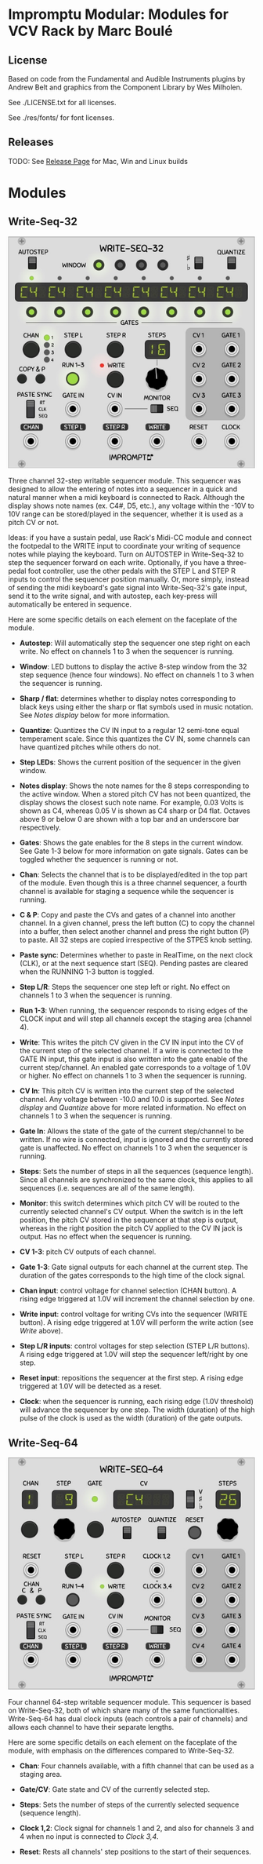 # Impromptu Modular: Modules for VCV Rack by Marc Boulé

## License

Based on code from the Fundamental and Audible Instruments plugins by Andrew Belt and graphics from the Component Library by Wes Milholen.

See ./LICENSE.txt for all licenses.

See ./res/fonts/ for font licenses.

## Releases

TODO: See [Release Page](https://github.com/MarcBoule/ImpromptuModular/releases) for Mac, Win and Linux builds


# Modules

## Write-Seq-32

![IM](WriteSeq32.jpg)

Three channel 32-step writable sequencer module. This sequencer was designed to allow the entering of notes into a sequencer in a quick and natural manner when a midi keyboard is connected to Rack. Although the display shows note names (ex. C4#, D5, etc.), any voltage within the -10V to 10V range can be stored/played in the sequencer, whether it is used as a pitch CV or not.

Ideas: if you have a sustain pedal, use Rack's Midi-CC module and connect the footpedal to the WRITE input to coordinate your writing of sequence notes while playing the keyboard. Turn on AUTOSTEP in Write-Seq-32 to step the sequencer forward on each write. Optionally, if you have a three-pedal foot controller, use the other pedals with the STEP L and STEP R inputs to control the sequencer position manually. Or, more simply, instead of sending the midi keyboard's gate signal into Write-Seq-32's gate input, send it to the write signal, and with autostep, each key-press will automatically be entered in sequence.

Here are some specific details on each element on the faceplate of the module.

* **Autostep**: Will automatically step the sequencer one step right on each write. No effect on channels 1 to 3 when the sequencer is running.

* **Window**: LED buttons to display the active 8-step window from the 32 step sequence (hence four windows). No effect on channels 1 to 3 when the sequencer is running.

* **Sharp / flat**: determines whether to display notes corresponding to black keys using either the sharp or flat symbols used in music notation. See _Notes display_ below for more information.

* **Quantize**: Quantizes the CV IN input to a regular 12 semi-tone equal temperament scale. Since this quantizes the CV IN, some channels can have quantized pitches while others do not. 

* **Step LEDs**: Shows the current position of the sequencer in the given window.

* **Notes display**: Shows the note names for the 8 steps corresponding to the active window. When a stored pitch CV has not been quantized, the display shows the closest such note name. For example, 0.03 Volts is shown as C4, whereas 0.05 V is shown as C4 sharp or D4 flat. Octaves above 9 or below 0 are shown with a top bar and an underscore bar respectively.

* **Gates**: Shows the gate enables for the 8 steps in the current window. See Gate 1-3 below for more information on gate signals. Gates can be toggled whether the sequencer is running or not.

* **Chan**: Selects the channel that is to be displayed/edited in the top part of the module. Even though this is a three channel sequencer, a fourth channel is available for staging a sequence while the sequencer is running. 

* **C & P**: Copy and paste the CVs and gates of a channel into another channel. In a given channel, press the left button (C) to copy the channel into a buffer, then select another channel and press the right button (P) to paste. All 32 steps are copied irrespective of the STPES knob setting.

* **Paste sync**: Determines whether to paste in RealTime, on the next clock (CLK), or at the next sequence start (SEQ). Pending pastes are cleared when the RUNNING 1-3 button is toggled.

* **Step L/R**: Steps the sequencer one step left or right. No effect on channels 1 to 3 when the sequencer is running.

* **Run 1-3**: When running, the sequencer responds to rising edges of the CLOCK input and will step all channels except the staging area (channel 4).

* **Write**: This writes the pitch CV given in the CV IN input into the CV of the current step of the selected channel. If a wire is connected to the GATE IN input, this gate input is also written into the gate enable of the current step/channel. An enabled gate corresponds to a voltage of 1.0V or higher. No effect on channels 1 to 3 when the sequencer is running.

* **CV In**: This pitch CV is written into the current step of the selected channel. Any voltage between -10.0 and 10.0 is supported. See _Notes display_ and _Quantize_ above for more related information. No effect on channels 1 to 3 when the sequencer is running.

* **Gate In**: Allows the state of the gate of the current step/channel to be written. If no wire is connected, input is ignored and the currently stored gate is unaffected. No effect on channels 1 to 3 when the sequencer is running.

* **Steps**: Sets the number of steps in all the sequences (sequence length). Since all channels are synchronized to the same clock, this applies to all sequences (i.e. sequences are all of the same length).

* **Monitor**: this switch determines which pitch CV will be routed to the currently selected channel's CV output. When the switch is in the left position, the pitch CV stored in the sequencer at that step is output, whereas in the right position the pitch CV applied to the CV IN jack is output. Has no effect when the sequencer is running.

* **CV 1-3**: pitch CV outputs of each channel.

* **Gate 1-3**: Gate signal outputs for each channel at the current step. The duration of the gates corresponds to the high time of the clock signal.

* **Chan input**: control voltage for channel selection (CHAN button). A rising edge triggered at 1.0V will increment the channel selection by one.

* **Write input**: control voltage for writing CVs into the sequencer (WRITE button). A rising edge triggered at 1.0V will perform the write action (see _Write_ above).

* **Step L/R inputs**: control voltages for step selection (STEP L/R buttons). A rising edge triggered at 1.0V will step the sequencer left/right by one step.

* **Reset input**: repositions the sequencer at the first step. A rising edge triggered at 1.0V will be detected as a reset.

* **Clock**: when the sequencer is running, each rising edge (1.0V threshold) will advance the sequencer by one step. The width (duration) of the high pulse of the clock is used as the width (duration) of the gate outputs. 



## Write-Seq-64

![IM](WriteSeq64.jpg)

Four channel 64-step writable sequencer module. This sequencer is based on Write-Seq-32, both of which share many of the same functionalities. Write-Seq-64 has dual clock inputs (each controls a pair of channels) and allows each channel to have their separate lengths.

Here are some specific details on each element on the faceplate of the module, with emphasis on the differences compared to Write-Seq-32.

* **Chan**: Four channels available, with a fifth channel that can be used as a staging area.

* **Gate/CV**: Gate state and CV of the currently selected step.

* **Steps**: Sets the number of steps of the currently selected sequence (sequence length).

* **Clock 1,2**: Clock signal for channels 1 and 2, and also for channels 3 and 4 when no input is connected to _Clock 3,4_.

* **Reset**: Rests all channels' step positions to the start of their sequences.
